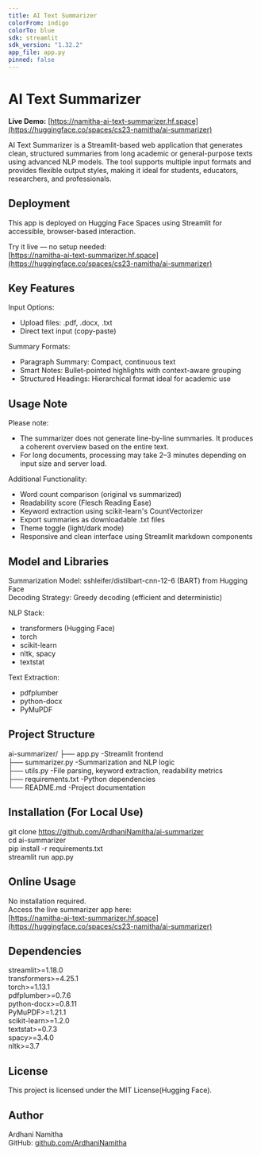 ```yaml
---
title: AI Text Summarizer  
colorFrom: indigo  
colorTo: blue  
sdk: streamlit  
sdk_version: "1.32.2"  
app_file: app.py  
pinned: false  
---
```


# AI Text Summarizer

**Live Demo:** [https://namitha-ai-text-summarizer.hf.space](https://huggingface.co/spaces/cs23-namitha/ai-summarizer)

AI Text Summarizer is a Streamlit-based web application that generates clean, structured summaries from long academic or general-purpose texts using advanced NLP models. The tool supports multiple input formats and provides flexible output styles, making it ideal for students, educators, researchers, and professionals.

## Deployment

This app is deployed on Hugging Face Spaces using Streamlit for accessible, browser-based interaction.

Try it live — no setup needed:  
 [https://namitha-ai-text-summarizer.hf.space](https://huggingface.co/spaces/cs23-namitha/ai-summarizer)

## Key Features

Input Options:
- Upload files: .pdf, .docx, .txt
- Direct text input (copy-paste)

Summary Formats:
- Paragraph Summary: Compact, continuous text
- Smart Notes: Bullet-pointed highlights with context-aware grouping
- Structured Headings: Hierarchical format ideal for academic use

## Usage Note
Please note:
- The summarizer does not generate line-by-line summaries. It produces a coherent overview based on the entire text.
- For long documents, processing may take 2–3 minutes depending on input size and server load.

Additional Functionality:
- Word count comparison (original vs summarized)
- Readability score (Flesch Reading Ease)
- Keyword extraction using scikit-learn's CountVectorizer
- Export summaries as downloadable .txt files
- Theme toggle (light/dark mode)
- Responsive and clean interface using Streamlit markdown components

## Model and Libraries

Summarization Model: sshleifer/distilbart-cnn-12-6 (BART) from Hugging Face  
Decoding Strategy: Greedy decoding (efficient and deterministic)

NLP Stack:
- transformers (Hugging Face)
- torch
- scikit-learn
- nltk, spacy
- textstat

Text Extraction:
- pdfplumber
- python-docx
- PyMuPDF

## Project Structure

ai-summarizer/
├── app.py               -Streamlit frontend  
├── summarizer.py        -Summarization and NLP logic  
├── utils.py             -File parsing, keyword extraction, readability metrics  
├── requirements.txt     -Python dependencies  
└── README.md            -Project documentation

## Installation (For Local Use)

git clone https://github.com/ArdhaniNamitha/ai-summarizer  
cd ai-summarizer  
pip install -r requirements.txt  
streamlit run app.py

## Online Usage

No installation required.  
Access the live summarizer app here:  
 [https://namitha-ai-text-summarizer.hf.space](https://huggingface.co/spaces/cs23-namitha/ai-summarizer)

## Dependencies

streamlit>=1.18.0  
transformers>=4.25.1  
torch>=1.13.1  
pdfplumber>=0.7.6  
python-docx>=0.8.11  
PyMuPDF>=1.21.1  
scikit-learn>=1.2.0  
textstat>=0.7.3  
spacy>=3.4.0  
nltk>=3.7

## License

This project is licensed under the MIT License(Hugging Face).

## Author

Ardhani Namitha  
GitHub: [github.com/ArdhaniNamitha](https://github.com/ArdhaniNamitha)
